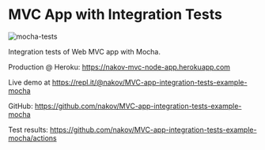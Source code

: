 # MVC App with Integration Tests

![mocha-tests](https://github.com/nakov/MVC-app-integration-tests-example-mocha/workflows/mocha-tests/badge.svg)

Integration tests of Web MVC app with Mocha.

Production @ Heroku: https://nakov-mvc-node-app.herokuapp.com

Live demo at https://repl.it/@nakov/MVC-app-integration-tests-example-mocha

GitHub: https://github.com/nakov/MVC-app-integration-tests-example-mocha

Test results: https://github.com/nakov/MVC-app-integration-tests-example-mocha/actions



